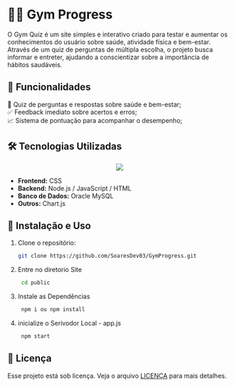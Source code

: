 # 🏋️‍♂️ Gym Progress 

O Gym Quiz é um site simples e interativo criado para testar e aumentar os conhecimentos do usuário sobre saúde, atividade física e bem-estar. Através de um quiz de perguntas de múltipla escolha, o projeto busca informar e entreter, ajudando a conscientizar sobre a importância de hábitos saudáveis.

## 🚀 Funcionalidades

🎯 Quiz de perguntas e respostas sobre saúde e bem-estar; <br>
✅ Feedback imediato sobre acertos e erros;<br>
📈 Sistema de pontuação para acompanhar o desempenho;<br>

## 🛠️ Tecnologias Utilizadas

<div align="center">
  <img src="https://skillicons.dev/icons?i=html,css,js,nodejs,mysql,github,git">
  <br />
</div> 

- **Frontend:** CSS 
- **Backend:** Node.js / JavaScript / HTML
- **Banco de Dados:** Oracle MySQL
- **Outros:** Chart.js 

## 📖 Instalação e Uso

1. Clone o repositório:
    ```bash
    git clone https://github.com/SoaresDev03/GymProgress.git
    ```

2. Entre no diretorio Site
   ```bash
    cd public
    ```
3. Instale as Dependências
   ```bash
    npm i ou npm install
    ```
4. inicialize o Serivodor Local - app.js
   ```bash
    npm start
    ```

## 📝 Licença

Esse projeto está sob licença. Veja o arquivo [LICENÇA](LICENSE.md) para mais detalhes.